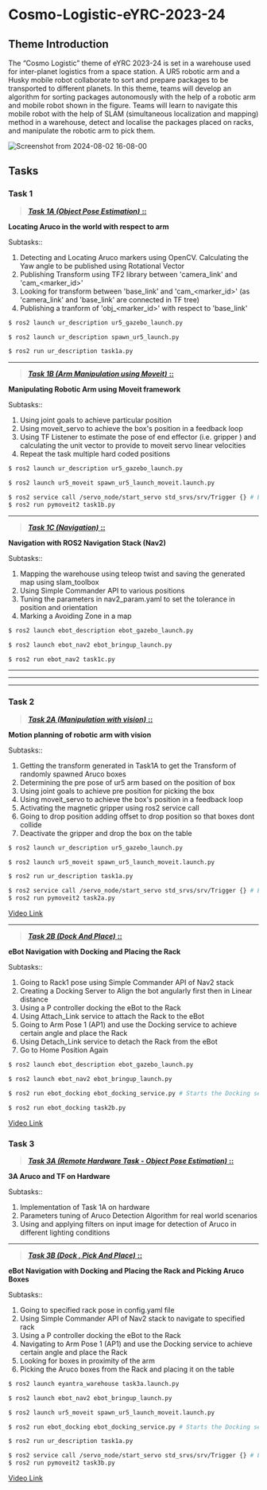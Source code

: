 # Cosmo-Logistic-eYRC-2023-24

## Theme Introduction
The “Cosmo Logistic” theme of eYRC 2023-24 is set in a warehouse used for inter-planet logistics from a space station. A UR5 robotic arm and a Husky mobile robot collaborate to sort and prepare packages to be transported to different planets. In this theme, teams will develop an algorithm for sorting packages autonomously with the help of a robotic arm and mobile robot shown in the figure. Teams will learn to navigate this mobile robot with the help of SLAM (simultaneous localization and mapping) method in a warehouse, detect and localise the packages placed on racks, and manipulate the robotic arm to pick them.

![Screenshot from 2024-08-02 16-08-00](https://github.com/user-attachments/assets/a06633a8-4657-472f-be9d-1edb41d775fb)

## Tasks
### __Task 1__
> [___Task 1A (Object Pose Estimation)___ __::__](/Task%201/Task1A)

__Locating Aruco in the world with respect to arm__

Subtasks::
1. Detecting and Locating Aruco markers using OpenCV. Calculating the Yaw angle to be published using Rotational Vector
2. Publishing Transform using TF2 library between 'camera_link' and 'cam_<marker_id>'
3. Looking for transform between 'base_link' and 'cam_<marker_id>' (as 'camera_link' and 'base_link' are connected in TF tree)
4. Publishing a tranform of 'obj_<marker_id>' with respect to 'base_link'

```sh
$ ros2 launch ur_description ur5_gazebo_launch.py
```
```sh
$ ros2 launch ur_description spawn_ur5_launch.py
```
```sh
$ ros2 run ur_description task1a.py
```

---

> [___Task 1B (Arm Manipulation using Moveit)___ __::__](/Task%201/Task1B)

__Manipulating Robotic Arm using Moveit framework__

Subtasks::
1. Using joint goals to achieve particular position
2. Using moveit_servo to achieve the box's position in a feedback loop
3. Using TF Listener to estimate the pose of end effector (i.e. gripper ) and calculating the unit vector to provide to moveit servo linear velocities
4. Repeat the task multiple hard coded positions 
```sh
$ ros2 launch ur_description ur5_gazebo_launch.py
```
```sh
$ ros2 launch ur5_moveit spawn_ur5_launch_moveit.launch.py
```
```sh
$ ros2 service call /servo_node/start_servo std_srvs/srv/Trigger {} # Enables Servoing
$ ros2 run pymoveit2 task1b.py
```
---

> [___Task 1C (Navigation)___ __::__](/Task%201/Task1C)

__Navigation with ROS2 Navigation Stack (Nav2)__

Subtasks::
1. Mapping the warehouse using teleop twist and saving the generated map using slam_toolbox
2. Using Simple Commander API to various positions 
3. Tuning the parameters in nav2_param.yaml to set the tolerance in position and orientation 
4. Marking a Avoiding Zone in a map

```sh
$ ros2 launch ebot_description ebot_gazebo_launch.py
```
```sh
$ ros2 launch ebot_nav2 ebot_bringup_launch.py
```
```sh
$ ros2 run ebot_nav2 task1c.py
```

---
---
---


### __Task 2__
> [___Task 2A (Manipulation with vision)___ __::__](/Task%202/Task2A)

__Motion planning of robotic arm with vision__

Subtasks::
1. Getting the transform generated in Task1A to get the Transform of randomly spawned Aruco boxes
2. Determining the pre pose of ur5 arm based on the position of box 
3. Using joint goals to achieve pre position for picking the box
4. Using moveit_servo to achieve the box's position in a feedback loop
5. Activating the magnetic gripper using ros2 service call
6. Going to drop position adding offset to drop position so that boxes dont collide
7. Deactivate the gripper and drop the box on the table

```sh
$ ros2 launch ur_description ur5_gazebo_launch.py
```
```sh
$ ros2 launch ur5_moveit spawn_ur5_launch_moveit.launch.py
```
```sh
$ ros2 run ur_description task1a.py
```
```sh
$ ros2 service call /servo_node/start_servo std_srvs/srv/Trigger {} # Enables Servoing
$ ros2 run pymoveit2 task2a.py
```

[Video Link](https://www.youtube.com/watch?v=V2NQAFl0xxk)

---

> [___Task 2B (Dock And Place)___ __::__](/Task%202/Task2B)

__eBot Navigation with Docking and Placing the Rack__

Subtasks::
1. Going to Rack1 pose using Simple Commander API of Nav2 stack
2. Creating a Docking Server to Align the bot angularly first then in Linear distance
3. Using a P controller docking the eBot to the Rack
4. Using Attach_Link service to attach the Rack to the eBot
5. Going to Arm Pose 1 (AP1) and use the Docking service to achieve certain angle and place the Rack
6. Using Detach_Link service to detach the Rack from the eBot
7. Go to Home Position Again

```sh
$ ros2 launch ebot_description ebot_gazebo_launch.py
```
```sh
$ ros2 launch ebot_nav2 ebot_bringup_launch.py
```
```sh
$ ros2 run ebot_docking ebot_docking_service.py # Starts the Docking service server
```
```sh
$ ros2 run ebot_docking task2b.py
```

[Video Link](https://youtu.be/pV-qAvbujhw)

### __Task 3__
> [___Task 3A (Remote Hardware Task - Object Pose Estimation)___ __::__](/Task%203/Task3A/)

__3A Aruco and TF on Hardware__

Subtasks::
1. Implementation of Task 1A on hardware
2. Parameters tuning of Aruco Detection Algorithm for real world scenarios  
3. Using and applying filters on input image for detection of Aruco in different lighting conditions

---

> [___Task 3B (Dock , Pick And Place)___ __::__](/Task%203/Task3B/)

__eBot Navigation with Docking and Placing the Rack and Picking Aruco Boxes__

Subtasks::
1. Going to specified rack pose in config.yaml file 
2. Using Simple Commander API of Nav2 stack to navigate to specified rack
3. Using a P controller docking the eBot to the Rack
4. Navigating to Arm Pose 1 (AP1) and use the Docking service to achieve certain angle and place the Rack 
5. Looking for boxes in proximity of the arm
6. Picking the Aruco boxes from the Rack and placing it on the table

```sh
$ ros2 launch eyantra_warehouse task3a.launch.py
```
```sh
$ ros2 launch ebot_nav2 ebot_bringup_launch.py
```
```sh
$ ros2 launch ur5_moveit spawn_ur5_launch_moveit.launch.py
```
```sh
$ ros2 run ebot_docking ebot_docking_service.py # Starts the Docking service server
```
```sh
$ ros2 run ur_description task1a.py
```
```sh
$ ros2 service call /servo_node/start_servo std_srvs/srv/Trigger {} # Enables Servoing
$ ros2 run pymoveit2 task3b.py
```

[Video Link](https://youtu.be/Z2tGPUlRXYg)
